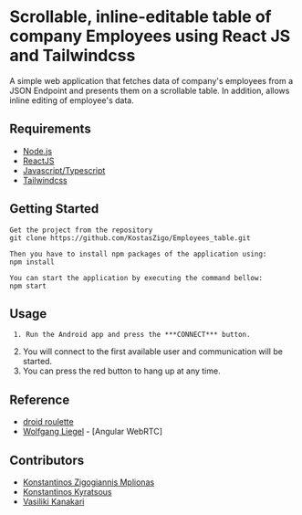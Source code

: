 # Scrollable, inline-editable table of company Employees using React JS and Tailwindcss

A simple web application that fetches data of company's employees from a JSON Endpoint and presents them on a scrollable table. In addition, allows inline editing of employee's data.   

## Requirements
+ [Node.js](https://nodejs.org/)
+ [ReactJS](https://reactjs.org/)
+ [Javascript/Typescript](https://www.javascript.com)
+ [Tailwindcss](https://tailwindcss.com/)

##  Getting Started

	Get the project from the repository
	git clone https://github.com/KostasZigo/Employees_table.git
    
    Then you have to install npm packages of the application using:
    npm install
    
    You can start the application by executing the command bellow:
    npm start
   
## Usage

	 1. Run the Android app and press the ***CONNECT*** button.
 2. You will connect to the first available user and communication will be started.
 3. You can press the red button to hang up at any time.

## Reference

+ [droid roulette](https://github.com/agilityfeat/droid-roulette)
+ [Wolfgang Liegel](https://github.com/wliegel/youtube_webrtc_tutorial) - [Angular WebRTC]

## Contributors

+ [Konstantinos Zigogiannis Mplionas](https://github.com/KostasZigo)
+ [Konstantinos Kyratsous](https://github.com/KonstantinosKyratsous)
+ [Vasiliki Kanakari](https://github.com/vasilikikan)
